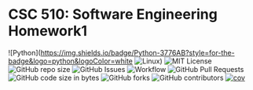 # CSC 510: Software Engineering Homework1

![Python](https://img.shields.io/badge/Python-3776AB?style=for-the-badge&logo=python&logoColor=white ![Linux](https://img.shields.io/badge/Linux-FCC624?style=for-the-badge&logo=linux&logoColor=black)) ![MIT License](https://img.shields.io/badge/License-MIT-red.svg)  ![GitHub repo size](https://img.shields.io/github/repo-size/CSC510-SE-HW1/hw1) ![GitHub Issues](https://img.shields.io/github/issues/CSC510-SE-HW1/hw1) ![Workflow](https://github.com/CSC510-SE-HW1/hw1/actions/workflows/main.yml/badge.svg) ![GitHub Pull Requests](https://img.shields.io/github/issues-pr/CSC510-SE-HW1/hw1) ![GitHub code size in bytes](https://img.shields.io/github/languages/code-size/CSC510-SE-HW1/hw1) ![GitHub forks](https://img.shields.io/github/forks/CSC510-SE-HW1/hw1) ![GitHub contributors](https://img.shields.io/github/contributors/CSC510-SE-HW1/hw1) [![cov](https://CSC510-SE-HW1.github.io/hw1/badges/coverage.svg)](https://github.com/CSC510-SE-HW1/hw1/actions)

